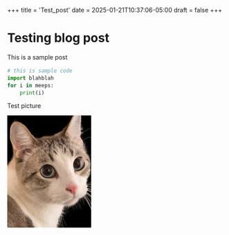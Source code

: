 +++
title = 'Test_post'
date = 2025-01-21T10:37:06-05:00
draft = false
+++

# Testing blog post
This is a sample post
```python
# this is sample code
import blahblah
for i in meeps:
    print(i)
```
Test picture

![Image](img1.jpeg)
